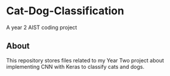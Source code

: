 # Cat-Dog-Classification
A year 2 AIST coding project
## About
This repository stores files related to my Year Two project about implementing CNN with Keras to classify cats and dogs.
